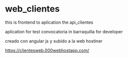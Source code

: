 # web_clientes
this is frontend to aplication the api_clientes

aplication for test convocatoria in barraquilla  for developer

creado con angular js  y subido a la web hostiner


https://clientesweb.000webhostapp.com/

